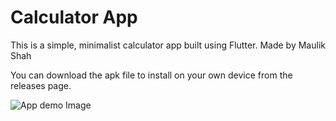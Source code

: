 # Calculator App

This is a simple, minimalist calculator app built using Flutter. Made by Maulik Shah

You can download the apk file to install on your own device from the releases page.

<img src="https://i.ibb.co/TmGDLz1/screenshot.png"
     alt="App demo Image"
     />
     
